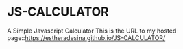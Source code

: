 # JS-CALCULATOR
A Simple Javascript Calculator
This is the URL to my hosted page::https://estheradesina.github.io/JS-CALCULATOR/
